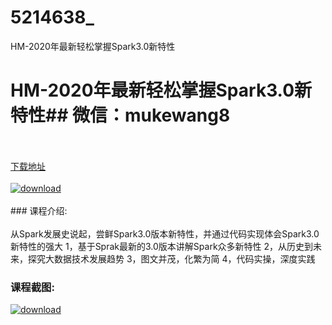 # 5214638_
HM-2020年最新轻松掌握Spark3.0新特性
# HM-2020年最新轻松掌握Spark3.0新特性## 微信：mukewang8
<br/></br>[下载地址](http://www.36tz.cn/article/5214638 "下载地址")
<br/></br>[![download](http://36tz.cn/muke_img/2020_07_1-92.png "下载地址")](http://www.36tz.cn/article/5214638 "下载地址")
<br/></br>### 课程介绍:<br/></br>从Spark发展史说起，尝鲜Spark3.0版本新特性，并通过代码实现体会Spark3.0新特性的强大
1，基于Sprak最新的3.0版本讲解Spark众多新特性
2，从历史到未来，探究大数据技术发展趋势
3，图文并茂，化繁为简
4，代码实操，深度实践

### 课程截图:
[![download](http://36tz.cn/muke_img/2020_07_2-93.png "下载地址")](http://www.36tz.cn/article/5214638 "下载地址")
